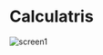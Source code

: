 # Calculatris

![screen1](https://github.com/MohamedBoukouch/Calculatris/assets/118060836/6036d9b1-fbf9-4cbc-8a50-d1d6b7ec0107)
